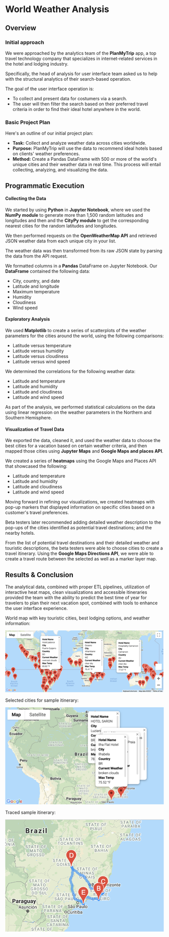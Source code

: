 # World Weather Analysis



## Overview

### Initial approach

We were approached by the analytics team of the **PlanMyTrip** app, a top travel technology company that specializes in internet-related services in the hotel and lodging industry. 

Specifically, the head of analysis for user interface team asked us to help with the structural analytics of their search-based operation.

The goal of the user interface operation is:

- To collect and present data for costumers via a search.
- The user will then filter the search based on their preferred travel criteria in order to find their ideal hotel anywhere in the world.

### Basic Project Plan

Here's an outline of our initial project plan:

- **Task:** Collect and analyze weather data across cities worldwide.
- **Purpose:** PlanMyTrip will use the data to recommend ideal hotels based on clients' weather preferences.
- **Method:** Create a Pandas DataFrame with 500 or more of the world's unique cities and their weather data in real time. This process will entail collecting, analyzing, and visualizing the data.



## Programmatic Execution

#### **Collecting the Data**

We started by using **Python** in **Jupyter Notebook**, where we used the **NumPy** **module** to generate more than 1,500 random latitudes and longitudes and then and the **CityPy module** to get the corresponding nearest cities for the random latitudes and longitudes. 

We then performed requests on the **OpenWeatherMap API** and retrieved JSON weather data from each unique city in your list.

The weather data was then transformed from its raw JSON state by parsing the data from the API request.

We formatted columns in a **Pandas** DataFrame on Jupyter Notebook. Our **DataFrame** contained the following data:

- City, country, and date
- Latitude and longitude
- Maximum temperature
- Humidity
- Cloudiness
- Wind speed

#### Exploratory Analysis

We used **Matplotlib** to create a series of scatterplots of the weather parameters for the cities around the world, using the following comparisons:

- Latitude versus temperature
- Latitude versus humidity
- Latitude versus cloudiness
- Latitude versus wind speed

We determined the correlations for the following weather data:

- Latitude and temperature
- Latitude and humidity
- Latitude and cloudiness
- Latitude and wind speed

As part of the analysis, we performed statistical calculations on the data using linear regression on the weather parameters in the Northern and Southern Hemisphere.

#### **Visualization of Travel Data**

We exported the data, cleaned it, and used the weather data to choose the best cities for a vacation based on certain weather criteria, and then mapped those cities using **Jupyter Maps** and **Google Maps and places API**.

We created a series of **heatmaps** using the Google Maps and Places API that showcased the following:

- Latitude and temperature
- Latitude and humidity
- Latitude and cloudiness
- Latitude and wind speed

Moving forward in refining our visualizations, we created heatmaps with pop-up markers that displayed information on specific cities based on a customer's travel preferences. 

Beta testers later recommended adding detailed weather description to the pop-ups of the cities identified as potential travel destinations; and the nearby hotels. 

From the list of potential travel destinations and their detailed weather and touristic descriptions, the beta testers were able to choose cities to create a travel itinerary. Using the **Google Maps Directions API**, we were able to create a travel route between the selected as well as a marker layer map.



## Results & Conclusion

The analytical data, combined with proper ETL pipelines, utilization of interactive heat maps, clean visualizations and accessible itineraries provided the team with the ability to predict the best time of year for travelers to plan their next vacation spot,  combined with tools to enhance the user interface experience.

World map with key touristic cities, best lodging options, and weather information:

![image](Vacation_Search/WeatherPy_vacation_map.png)

Selected cities for sample itinerary:

![image](Vacation_Itinerary/WeatherPy_travel_map_markers.png)

Traced sample itinerary:

![image](Vacation_Itinerary/WeatherPy_travel_map.png)
